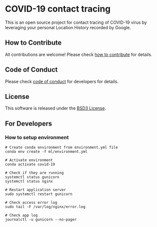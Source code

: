 # COVID-19 contact tracing
This is an open source project for contact tracing of COVID-19 virus by leveraging your personal Location History recorded by Google.

## How to Contribute
All contributions are welcome! Please check [how to contribute](CONTRIBUTING.md) for details.

## Code of Conduct
Please check [code of conduct](CODE_OF_CONDUCT.md) for developers for details.

## License
This software is released under the [BSD3 License](LICENSE).

## For Developers
### How to setup environment
```
# Create conda environment from environment.yml file
conda env create -f ml/environment.yml

# Activate environment
conda activate covid-19

# Check if they are running
systemctl status gunicorn
systemctl status nginx

# Restart application server
sudo systemctl restart gunicorn

# Check access error log
sudo tail -F /var/log/nginx/error.log

# Check app log
journalctl -u gunicorn --no-pager
```